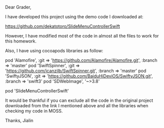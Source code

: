 Dear Grader,

I have developed this project using the demo code I downloaded at: 

https://github.com/dekatotoro/SlideMenuControllerSwift

However, I have modified most of the code in almost all the files to work for this homework. 

Also, I have using cocoapods libraries as follow:

  pod 'Alamofire', :git => 'https://github.com/Alamofire/Alamofire.git', :branch => 'master'
  pod 'SwiftSpinner', :git => 'https://github.com/icanzilb/SwiftSpinner.git', :branch => 'master'
  pod 'SwiftyJSON', :git => 'https://github.com/BaiduHiDeviOS/SwiftyJSON.git', :branch => 'swift3'
  pod 'SDWebImage', '~>3.8'

  pod 'SlideMenuControllerSwift'

It would be thankful if you can exclude all the code in the original project downloaded from the link I mentioned above and all the libraries when checking my code in MOSS.

Thanks,
Jialin